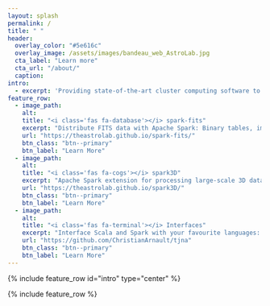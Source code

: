 ```yaml
---
layout: splash
permalink: /
title: " "
header:
  overlay_color: "#5e616c"
  overlay_image: /assets/images/bandeau_web_AstroLab.jpg
  cta_label: "Learn more"
  cta_url: "/about/"
  caption:
intro:
  - excerpt: 'Providing state-of-the-art cluster computing software to overcome modern science challenges'
feature_row:
  - image_path:
    alt:
    title: "<i class='fas fa-database'></i> spark-fits"
    excerpt: "Distribute FITS data with Apache Spark: Binary tables, images and more! API for Scala, Java, Python and R."
    url: "https://theastrolab.github.io/spark-fits/"
    btn_class: "btn--primary"
    btn_label: "Learn More"
  - image_path:
    alt:
    title: "<i class='fas fa-cogs'></i> spark3D"
    excerpt: "Apache Spark extension for processing large-scale 3D data sets: Astrophysics, High Energy Physics, Meteorology, ..."
    url: "https://theastrolab.github.io/spark3D/"
    btn_class: "btn--primary"
    btn_label: "Learn More"
  - image_path:
    alt:
    title: "<i class='fas fa-terminal'></i> Interfaces"
    excerpt: "Interface Scala and Spark with your favourite languages: C/C++/Fortran and more!"
    url: "https://github.com/ChristianArnault/tjna"
    btn_class: "btn--primary"
    btn_label: "Learn More"
---
```


{% include feature_row id="intro" type="center" %}

{% include feature_row %}
